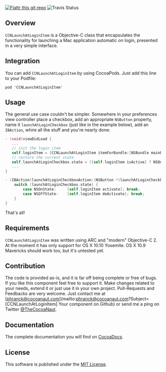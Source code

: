 [![Flattr this git repo](http://api.flattr.com/button/flattr-badge-large.png)](https://flattr.com/submit/auto?user_id=phranck&url=https://github.com/phranck/CCNLaunchAtLoginItem&title=CCNLaunchAtLoginItem&tags=github&category=software)
![Travis Status](https://travis-ci.org/phranck/CCNLaunchAtLoginItem.png?branch=master)



## Overview

`CCNLaunchAtLoginItem` is a Objective-C class that encapsulates the functionality for launching a Mac application automatic on login, presented in a very simple interface.


## Integration

You can add `CCNLaunchAtLoginItem` by using CocoaPods. Just add this line to your Podfile:

```
pod 'CCNLaunchAtLoginItem'
```


## Usage

The general use case couldn't be simpler. Somewhere in your preferences view controller place a checkbox, add an appropriate `NSButton` property, name it `launchAtLoginCheckbox` (just like in the example below), add an `IBAction`, whire all the stuff and you're nearly done:

```Objective-C
- (void)viewDidLoad {
   ...
   // init the login item
   self.loginItem = [CCNLaunchAtLoginItem itemForBundle:[NSBundle mainBundle]];
   // restore the current state
   self.launchAtLoginCheckbox.state = ([self.loginItem isActive] ? NSOnState : NSOffState);
   ...
}

- (IBAction)launchAtLoginCheckboxAction:(NSButton *)launchAtLoginCheckbox {
    switch (launchAtLoginCheckbox.state) {
        case NSOnState:     [self.loginItem activate]; break;
        case NSOffState:    [self.loginItem deActivate]; break;
    }
}
```

That's all!


## Requirements

`CCNLaunchAtLoginItem` was written using ARC and "modern" Objective-C 2. At the moment it has only support for OS X 10.10 Yosemite. OS X 10.9 Mavericks should work too, but it's untested yet.


## Contribution

The code is provided as-is, and it is far off being complete or free of bugs. If you like this component feel free to support it. Make changes related to your needs, extend it or just use it in your own project. Pull-Requests and Feedbacks are very welcome. Just contact me at [phranck@cocoanaut.com](mailto:phranck@cocoanaut.com?Subject=[CCNLaunchAtLoginItem] Your component on Github) or send me a ping on Twitter [@TheCocoaNaut](http://twitter.com/TheCocoaNaut). 


## Documentation
The complete documentation you will find on [CocoaDocs](http://cocoadocs.org/docsets/CCNLaunchAtLoginItem/).


## License
This software is published under the [MIT License](http://cocoanaut.mit-license.org).
